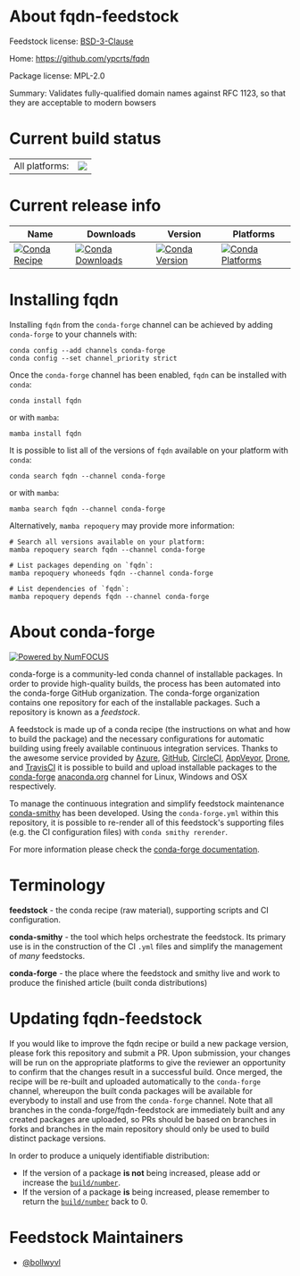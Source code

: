 About fqdn-feedstock
====================

Feedstock license: [BSD-3-Clause](https://github.com/conda-forge/fqdn-feedstock/blob/main/LICENSE.txt)

Home: https://github.com/ypcrts/fqdn

Package license: MPL-2.0

Summary: Validates fully-qualified domain names against RFC 1123, so that they are acceptable to modern bowsers

Current build status
====================


<table><tr><td>All platforms:</td>
    <td>
      <a href="https://dev.azure.com/conda-forge/feedstock-builds/_build/latest?definitionId=14715&branchName=main">
        <img src="https://dev.azure.com/conda-forge/feedstock-builds/_apis/build/status/fqdn-feedstock?branchName=main">
      </a>
    </td>
  </tr>
</table>

Current release info
====================

| Name | Downloads | Version | Platforms |
| --- | --- | --- | --- |
| [![Conda Recipe](https://img.shields.io/badge/recipe-fqdn-green.svg)](https://anaconda.org/conda-forge/fqdn) | [![Conda Downloads](https://img.shields.io/conda/dn/conda-forge/fqdn.svg)](https://anaconda.org/conda-forge/fqdn) | [![Conda Version](https://img.shields.io/conda/vn/conda-forge/fqdn.svg)](https://anaconda.org/conda-forge/fqdn) | [![Conda Platforms](https://img.shields.io/conda/pn/conda-forge/fqdn.svg)](https://anaconda.org/conda-forge/fqdn) |

Installing fqdn
===============

Installing `fqdn` from the `conda-forge` channel can be achieved by adding `conda-forge` to your channels with:

```
conda config --add channels conda-forge
conda config --set channel_priority strict
```

Once the `conda-forge` channel has been enabled, `fqdn` can be installed with `conda`:

```
conda install fqdn
```

or with `mamba`:

```
mamba install fqdn
```

It is possible to list all of the versions of `fqdn` available on your platform with `conda`:

```
conda search fqdn --channel conda-forge
```

or with `mamba`:

```
mamba search fqdn --channel conda-forge
```

Alternatively, `mamba repoquery` may provide more information:

```
# Search all versions available on your platform:
mamba repoquery search fqdn --channel conda-forge

# List packages depending on `fqdn`:
mamba repoquery whoneeds fqdn --channel conda-forge

# List dependencies of `fqdn`:
mamba repoquery depends fqdn --channel conda-forge
```


About conda-forge
=================

[![Powered by
NumFOCUS](https://img.shields.io/badge/powered%20by-NumFOCUS-orange.svg?style=flat&colorA=E1523D&colorB=007D8A)](https://numfocus.org)

conda-forge is a community-led conda channel of installable packages.
In order to provide high-quality builds, the process has been automated into the
conda-forge GitHub organization. The conda-forge organization contains one repository
for each of the installable packages. Such a repository is known as a *feedstock*.

A feedstock is made up of a conda recipe (the instructions on what and how to build
the package) and the necessary configurations for automatic building using freely
available continuous integration services. Thanks to the awesome service provided by
[Azure](https://azure.microsoft.com/en-us/services/devops/), [GitHub](https://github.com/),
[CircleCI](https://circleci.com/), [AppVeyor](https://www.appveyor.com/),
[Drone](https://cloud.drone.io/welcome), and [TravisCI](https://travis-ci.com/)
it is possible to build and upload installable packages to the
[conda-forge](https://anaconda.org/conda-forge) [anaconda.org](https://anaconda.org/)
channel for Linux, Windows and OSX respectively.

To manage the continuous integration and simplify feedstock maintenance
[conda-smithy](https://github.com/conda-forge/conda-smithy) has been developed.
Using the ``conda-forge.yml`` within this repository, it is possible to re-render all of
this feedstock's supporting files (e.g. the CI configuration files) with ``conda smithy rerender``.

For more information please check the [conda-forge documentation](https://conda-forge.org/docs/).

Terminology
===========

**feedstock** - the conda recipe (raw material), supporting scripts and CI configuration.

**conda-smithy** - the tool which helps orchestrate the feedstock.
                   Its primary use is in the construction of the CI ``.yml`` files
                   and simplify the management of *many* feedstocks.

**conda-forge** - the place where the feedstock and smithy live and work to
                  produce the finished article (built conda distributions)


Updating fqdn-feedstock
=======================

If you would like to improve the fqdn recipe or build a new
package version, please fork this repository and submit a PR. Upon submission,
your changes will be run on the appropriate platforms to give the reviewer an
opportunity to confirm that the changes result in a successful build. Once
merged, the recipe will be re-built and uploaded automatically to the
`conda-forge` channel, whereupon the built conda packages will be available for
everybody to install and use from the `conda-forge` channel.
Note that all branches in the conda-forge/fqdn-feedstock are
immediately built and any created packages are uploaded, so PRs should be based
on branches in forks and branches in the main repository should only be used to
build distinct package versions.

In order to produce a uniquely identifiable distribution:
 * If the version of a package **is not** being increased, please add or increase
   the [``build/number``](https://docs.conda.io/projects/conda-build/en/latest/resources/define-metadata.html#build-number-and-string).
 * If the version of a package **is** being increased, please remember to return
   the [``build/number``](https://docs.conda.io/projects/conda-build/en/latest/resources/define-metadata.html#build-number-and-string)
   back to 0.

Feedstock Maintainers
=====================

* [@bollwyvl](https://github.com/bollwyvl/)

